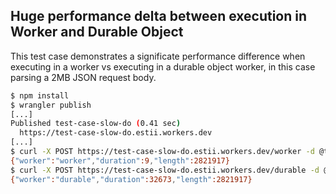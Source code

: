 ## Huge performance delta between execution in Worker and Durable Object

This test case demonstrates a significate performance difference when executing in a worker vs executing in a durable object worker, in this case parsing a 2MB JSON request body.

```bash
$ npm install
$ wrangler publish
[...]
Published test-case-slow-do (0.41 sec)
  https://test-case-slow-do.estii.workers.dev
[...]
$ curl -X POST https://test-case-slow-do.estii.workers.dev/worker -d @test.json
{"worker":"worker","duration":9,"length":2821917}
$ curl -X POST https://test-case-slow-do.estii.workers.dev/durable -d @test.json
{"worker":"durable","duration":32673,"length":2821917}
```
